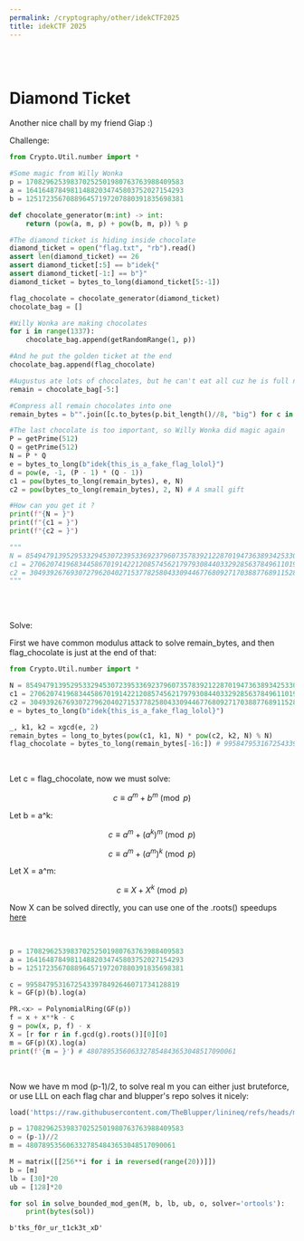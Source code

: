 ```yaml
---
permalink: /cryptography/other/idekCTF2025
title: idekCTF 2025
---
```


<br>

<br>

# Diamond Ticket

Another nice chall by my friend Giap :)


Challenge: 

```python
from Crypto.Util.number import *

#Some magic from Willy Wonka
p = 170829625398370252501980763763988409583
a = 164164878498114882034745803752027154293
b = 125172356708896457197207880391835698381

def chocolate_generator(m:int) -> int:
    return (pow(a, m, p) + pow(b, m, p)) % p

#The diamond ticket is hiding inside chocolate
diamond_ticket = open("flag.txt", "rb").read()
assert len(diamond_ticket) == 26
assert diamond_ticket[:5] == b"idek{"
assert diamond_ticket[-1:] == b"}"
diamond_ticket = bytes_to_long(diamond_ticket[5:-1])

flag_chocolate = chocolate_generator(diamond_ticket)
chocolate_bag = []

#Willy Wonka are making chocolates
for i in range(1337):
    chocolate_bag.append(getRandomRange(1, p))

#And he put the golden ticket at the end
chocolate_bag.append(flag_chocolate)

#Augustus ate lots of chocolates, but he can't eat all cuz he is full now :D
remain = chocolate_bag[-5:]

#Compress all remain chocolates into one
remain_bytes = b"".join([c.to_bytes(p.bit_length()//8, "big") for c in remain])

#The last chocolate is too important, so Willy Wonka did magic again
P = getPrime(512)
Q = getPrime(512)
N = P * Q
e = bytes_to_long(b"idek{this_is_a_fake_flag_lolol}")
d = pow(e, -1, (P - 1) * (Q - 1))
c1 = pow(bytes_to_long(remain_bytes), e, N)
c2 = pow(bytes_to_long(remain_bytes), 2, N) # A small gift

#How can you get it ?
print(f"{N = }")
print(f"{c1 = }")
print(f"{c2 = }") 

"""
N = 85494791395295332945307239533692379607357839212287019473638934253301452108522067416218735796494842928689545564411909493378925446256067741352255455231566967041733698260315140928382934156213563527493360928094724419798812564716724034316384416100417243844799045176599197680353109658153148874265234750977838548867
c1 = 27062074196834458670191422120857456217979308440332928563784961101978948466368298802765973020349433121726736536899260504828388992133435359919764627760887966221328744451867771955587357887373143789000307996739905387064272569624412963289163997701702446706106089751532607059085577031825157942847678226256408018301
c2 = 30493926769307279620402715377825804330944677680927170388776891152831425786788516825687413453427866619728035923364764078434617853754697076732657422609080720944160407383110441379382589644898380399280520469116924641442283645426172683945640914810778133226061767682464112690072473051344933447823488551784450844649
"""
```


<br>


<br>

Solve:


First we have common modulus attack to solve remain_bytes, and then flag_chocolate is just at the end of that:

```python
from Crypto.Util.number import *

N = 85494791395295332945307239533692379607357839212287019473638934253301452108522067416218735796494842928689545564411909493378925446256067741352255455231566967041733698260315140928382934156213563527493360928094724419798812564716724034316384416100417243844799045176599197680353109658153148874265234750977838548867
c1 = 27062074196834458670191422120857456217979308440332928563784961101978948466368298802765973020349433121726736536899260504828388992133435359919764627760887966221328744451867771955587357887373143789000307996739905387064272569624412963289163997701702446706106089751532607059085577031825157942847678226256408018301
c2 = 30493926769307279620402715377825804330944677680927170388776891152831425786788516825687413453427866619728035923364764078434617853754697076732657422609080720944160407383110441379382589644898380399280520469116924641442283645426172683945640914810778133226061767682464112690072473051344933447823488551784450844649
e = bytes_to_long(b"idek{this_is_a_fake_flag_lolol}")

_, k1, k2 = xgcd(e, 2)
remain_bytes = long_to_bytes(pow(c1, k1, N) * pow(c2, k2, N) % N)
flag_chocolate = bytes_to_long(remain_bytes[-16:]) # 99584795316725433978492646071734128819
```

<br>

Let c = flag_chocolate, now we must solve:

$$c \equiv a^m + b^m \pmod p$$

Let b = a^k:

$$c \equiv a^m + (a^k)^m \pmod p$$

$$c \equiv a^m + (a^m)^k \pmod p$$

Let X = a^m:

$$c \equiv X + X^k \pmod p$$

Now X can be solved directly, you can use one of the .roots() speedups [here](https://connor-mccartney.github.io/cryptography/other/grammarnaziMaltaQuals2025)

<br>

```python
p = 170829625398370252501980763763988409583
a = 164164878498114882034745803752027154293
b = 125172356708896457197207880391835698381

c = 99584795316725433978492646071734128819
k = GF(p)(b).log(a)

PR.<x> = PolynomialRing(GF(p))
f = x + x**k - c
g = pow(x, p, f) - x
X = [r for r in f.gcd(g).roots()][0][0]
m = GF(p)(X).log(a)
print(f'{m = }') # 4807895356063327854843653048517090061
```

<br>

Now we have m mod (p-1)/2, to solve real m you can either just bruteforce, or use LLL on each flag char and blupper's repo solves it nicely:

```python
load('https://raw.githubusercontent.com/TheBlupper/linineq/refs/heads/main/linineq.py')

p = 170829625398370252501980763763988409583
o = (p-1)//2
m = 4807895356063327854843653048517090061

M = matrix([[256**i for i in reversed(range(20))]])
b = [m]
lb = [30]*20 
ub = [128]*20 

for sol in solve_bounded_mod_gen(M, b, lb, ub, o, solver='ortools'):
    print(bytes(sol))
```

`b'tks_f0r_ur_t1ck3t_xD'`

